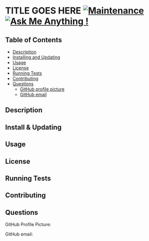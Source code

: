 # TITLE GOES HERE [![Maintenance](https://img.shields.io/badge/Maintained%3F-yes-green.svg)](https://GitHub.com/Naereen/StrapDown.js/graphs/commit-activity) [![Ask Me Anything !](https://img.shields.io/badge/Ask%20me-anything-1abc9c.svg)](https://GitHub.com/Naereen/ama)

## Table of Contents

- [Description](#description)
- [Installing and Updating](#installing-and-updating)
- [Usage](#usage)
- [License](#license)
- [Running Tests](#running-tests)
- [Contributing](#contributing)
- [Questions](#questions)
    - [GitHub profile picture](#github-profile-picture)
    - [GitHub email](#github-email)

## Description

## Install & Updating

## Usage

## License

## Running Tests

## Contributing

## Questions 

GitHub Profile Picture: 

GitHub email: 